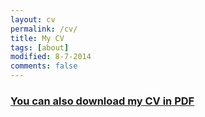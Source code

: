 ```yaml
---
layout: cv
permalink: /cv/
title: My CV
tags: [about]
modified: 8-7-2014
comments: false
---
```


### <a href="http://cs-people.bu.edu/nabeel/cv.pdf" target="_blank">You can also download my CV in PDF</a> ###
